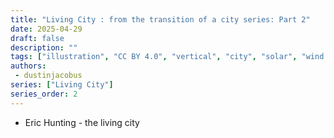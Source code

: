 ```yaml
---
title: "Living City : from the transition of a city series: Part 2"
date: 2025-04-29
draft: false
description: ""
tags: ["illustration", "CC BY 4.0", "vertical", "city", "solar", "wind turbines", "people", "transport"]
authors:
 - dustinjacobus
series: ["Living City"]
series_order: 2
---
```


- Eric Hunting - the living city
